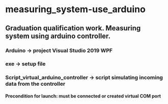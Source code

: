 # measuring_system-use_arduino
## Graduation qualification work. Measuring system using arduino controller.



### Arduino -> project Visual Studio 2019 WPF

### exe -> setup file

### Script_virtual_arduino_controller -> script simulating incoming data from the controller



#### Precondition for launch: must be connected or created virtual COM port

